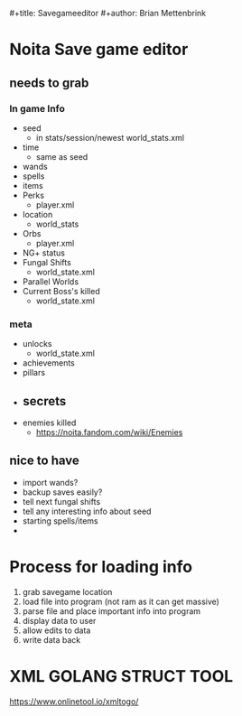 #+title: Savegameeditor
#+author: Brian Mettenbrink

# Noita Save game editor
## needs to grab
### In game Info
- seed
  - in stats/session/newest  world_stats.xml
- time
  - same as seed
- wands
- spells
- items
- Perks
  - player.xml
- location
  - world_stats
- Orbs
  - player.xml
- NG+ status
- Fungal Shifts
  - world_state.xml
- Parallel Worlds
- Current Boss's killed
  - world_state.xml
### meta
- unlocks
  - world_state.xml
- achievements
- pillars
- secrets
  -
- enemies killed
  - https://noita.fandom.com/wiki/Enemies
## nice to have
- import wands?
- backup saves easily?
- tell next fungal shifts
- tell any interesting info about seed
- starting spells/items
-

# Process for loading info
1) grab savegame location
2) load file into program (not ram as it can get massive)
3) parse file and place important info into program
4) display data to user
5) allow edits to data
6) write data back


# XML GOLANG STRUCT TOOL
https://www.onlinetool.io/xmltogo/
